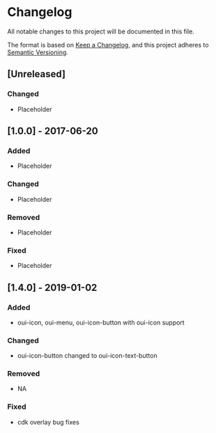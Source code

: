 # Changelog

All notable changes to this project will be documented in this file.

The format is based on [Keep a Changelog](https://keepachangelog.com/en/1.0.0/),
and this project adheres to [Semantic Versioning](https://semver.org/spec/v2.0.0.html).

## [Unreleased]

### Changed

- Placeholder

## [1.0.0] - 2017-06-20

### Added

- Placeholder

### Changed

- Placeholder

### Removed

- Placeholder

### Fixed

- Placeholder





## [1.4.0] - 2019-01-02

### Added

- oui-icon, oui-menu, oui-icon-button with oui-icon support

### Changed

- oui-icon-button changed to oui-icon-text-button

### Removed

- NA

### Fixed

- cdk overlay bug fixes
